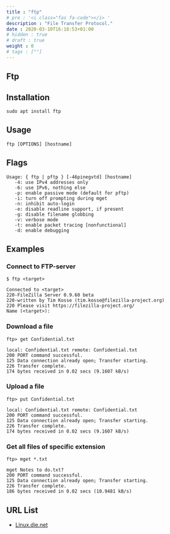 ```yaml
---
title : "ftp"
# pre : '<i class="fas fa-code"></i> '
description : "File Transfer Protocol."
date : 2020-03-10T16:18:53+01:00
# hidden : true
# draft : true
weight : 0
# tags : [""]
---
```


## Ftp

## Installation

```plain
sudo apt install ftp
```

## Usage

```plain
ftp [OPTIONS] [hostname]
```

## Flags

```plain
Usage: { ftp | pftp } [-46pinegvtd] [hostname]
   -4: use IPv4 addresses only
   -6: use IPv6, nothing else
   -p: enable passive mode (default for pftp)
   -i: turn off prompting during mget
   -n: inhibit auto-login
   -e: disable readline support, if present
   -g: disable filename globbing
   -v: verbose mode
   -t: enable packet tracing [nonfunctional]
   -d: enable debugging
```

## Examples

### Connect to FTP-server

```plain
$ ftp <target>

Connected to <target>
220-FileZilla Server 0.9.60 beta
220-written by Tim Kosse (tim.kosse@filezilla-project.org)
220 Please visit https://filezilla-project.org/
Name (<target>):
```

### Download a file

```plain
ftp> get Confidential.txt

local: Confidential.txt remote: Confidential.txt
200 PORT command successful.
125 Data connection already open; Transfer starting.
226 Transfer complete.
174 bytes received in 0.02 secs (9.1607 kB/s)
```

### Upload a file

```plain
ftp> put Confidential.txt

local: Confidential.txt remote: Confidential.txt
200 PORT command successful.
125 Data connection already open; Transfer starting.
226 Transfer complete.
174 bytes received in 0.02 secs (9.1607 kB/s)
```

### Get all files of specific extension

```plain
ftp> mget *.txt

mget Notes to do.txt?
200 PORT command successful.
125 Data connection already open; Transfer starting.
226 Transfer complete.
186 bytes received in 0.02 secs (10.9481 kB/s)
```

## URL List

* [Linux.die.net](https://linux.die.net/man/1/ftp)
